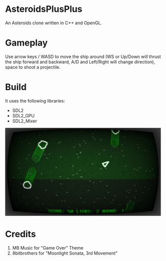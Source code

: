# AsteroidsPlusPlus

An Asteroids clone written in C++ and OpenGL.

# Gameplay

Use arrow keys / WASD to move the ship around (WS or Up/Down will thrust the ship forward and backward, A/D and Left/Right will change direction), space to shoot a projectile.

# Build

It uses the following libraries:

- SDL2
- SDL2_GPU
- SDL2_Mixer

![](./gameplay.png)

# Credits

1. MB Music for "Game Over" Theme
2. 8bitbrothers for "Moonlight Sonata, 3rd Movement"
